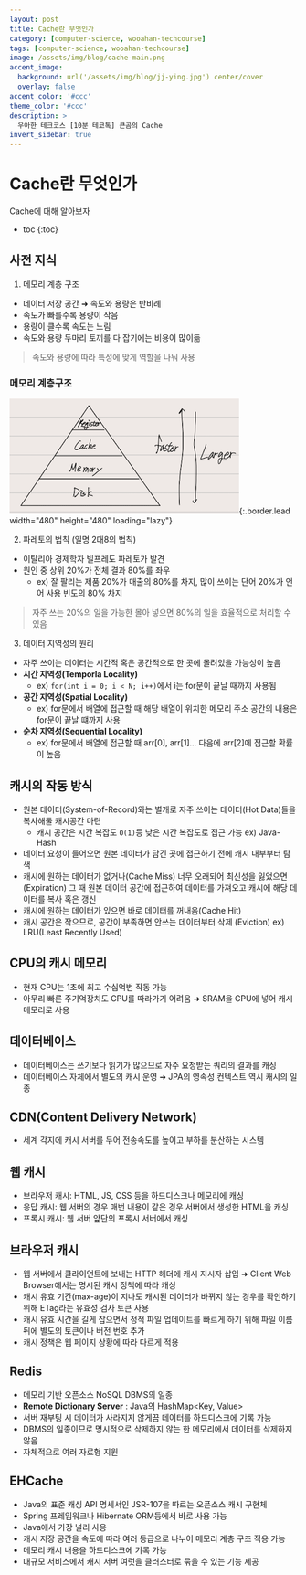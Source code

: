 ```yaml
---
layout: post
title: Cache란 무엇인가
category: [computer-science, wooahan-techcourse]
tags: [computer-science, wooahan-techcourse]
image: /assets/img/blog/cache-main.png
accent_image: 
  background: url('/assets/img/blog/jj-ying.jpg') center/cover
  overlay: false
accent_color: '#ccc'
theme_color: '#ccc'
description: >
  우아한 테크코스 [10분 테코톡] 큰곰의 Cache
invert_sidebar: true
---
```


# Cache란 무엇인가

Cache에 대해 알아보자

* toc
{:toc}

## 사전 지식
1. 메모리 계층 구조
- 데이터 저장 공간 ➜ 속도와 용량은 반비례
- 속도가 빠를수록 용량이 작음
- 용량이 클수록 속도는 느림
- 속도와 용량 두마리 토끼를 다 잡기에는 비용이 많이듦

> 속도와 용량에 따라 특성에 맞게 역할을 나눠 사용

### 메모리 계층구조
![메모리 계층 구조](/assets/img/blog/wooahan-cache-1.png){:.border.lead width="480" height="480" loading="lazy"}

2. 파레토의 법칙 (일명 2대8의 법칙)
- 이탈리아 경제학자 빌프레도 파레토가 발견
- 원인 중 상위 20%가 전체 결과 80%를 좌우
  - ex) 잘 팔리는 제품 20%가 매출의 80%를 차지, 많이 쓰이는 단어 20%가 언어 사용 빈도의 80% 차지

> 자주 쓰는 20%의 일을 가능한 몰아 넣으면 80%의 일을 효율적으로 처리할 수 있음

3. 데이터 지역성의 원리
- 자주 쓰이는 데이터는 시간적 혹은 공간적으로 한 곳에 몰려있을 가능성이 높음
- **시간 지역성(Temporla Locality)**
  - ex) `for(int i = 0; i < N; i++)`에서 i는 for문이 끝날 때까지 사용됨
- **공간 지역성(Spatial Locality)**
  - ex) for문에서 배열에 접근할 때 해당 배열이 위치한 메모리 주소 공간의 내용은 for문이 끝날 떄까지 사용
- **순차 지역성(Sequential Locality)**
  - ex) for문에서 배열에 접근할 때 arr[0], arr[1]... 다음에 arr[2]에 접근할 확률이 높음

## 캐시의 작동 방식
- 원본 데이터(System-of-Record)와는 별개로 자주 쓰이는 데이터(Hot Data)들을 복사해둘 캐시공간 마련
  - 캐시 공간은 시간 복잡도 `O(1)`등 낮은 시간 복잡도로 접근 가능 ex) Java-Hash
- 데이터 요청이 들어오면 원본 데이터가 담긴 곳에 접근하기 전에 캐시 내부부터 탐색
- 캐시에 원하는 데이터가 없거나(Cache Miss) 너무 오래되어 최신성을 잃었으면(Expiration) 그 때 원본 데이터 공간에 접근하여 데이터를 가져오고 캐시에 해당 데이터를 복사 혹은 갱신
- 캐시에 원하는 데이터가 있으면 바로 데이터를 꺼내옴(Cache Hit)
- 캐시 공간은 작으므로, 공간이 부족하면 안쓰는 데이터부터 삭제 (Eviction) ex) LRU(Least Recently Used)

## CPU의 캐시 메모리
- 현재 CPU는 1초에 최고 수십억번 작동 가능
- 아무리 빠른 주기억장치도 CPU를 따라가기 어려움 ➜ SRAM을 CPU에 넣어 캐시 메모리로 사용

## 데이터베이스
- 데이터베이스는 쓰기보다 읽기가 많으므로 자주 요청받는 쿼리의 결과를 캐싱
- 데이터베이스 자체에서 별도의 캐시 운영 ➜ JPA의 영속성 컨텍스트 역시 캐시의 일종

## CDN(Content Delivery Network)
- 세계 각지에 캐시 서버를 두어 전송속도를 높이고 부하를 분산하는 시스템

## 웹 캐시
- 브라우저 캐시: HTML, JS, CSS 등을 하드디스크나 메모리에 캐싱
- 응답 캐시: 웹 서버의 경우 매번 내용이 같은 경우 서버에서 생성한 HTML을 캐싱
- 프록시 캐시: 웹 서버 앞단의 프록시 서버에서 캐싱

## 브라우저 캐시
- 웹 서버에서 클라이언트에 보내는 HTTP 헤더에 캐시 지시자 삽입 ➜ Client Web Browser에서는 명시된 캐시 정책에 따라 캐싱
- 캐시 유효 기간(max-age)이 지나도 캐시된 데이터가 바뀌지 않는 경우를 확인하기 위해 ETag라는 유효성 검사 토큰 사용
- 캐시 유효 시간을 길게 잡으면서 정적 파일 업데이트를 빠르게 하기 위해 파일 이름 뒤에 별도의 토큰이나 버전 번호 추가
- 캐시 정책은 웹 페이지 상황에 따라 다르게 적용

## Redis
- 메모리 기반 오픈소스 NoSQL DBMS의 일종
- __Remote Dictionary Server__ : Java의 HashMap<Key, Value>
- 서버 재부팅 시 데이터가 사라지지 않게끔 데이터를 하드디스크에 기록 가능
- DBMS의 일종이므로 명시적으로 삭제하지 않는 한 메모리에서 데이터를 삭제하지 않음
- 자체적으로 여러 자료형 지원

## EHCache
- Java의 표준 캐싱 API 명세서인 JSR-107을 따르는 오픈소스 캐시 구현체
- Spring 프레임워크나 Hibernate ORM등에서 바로 사용 가능
- Java에서 가장 널리 사용
- 캐시 저장 공간을 속도에 따라 여러 등급으로 나누어 메모리 계층 구조 적용 가능
- 메모리 캐시 내용을 하드디스크에 기록 가능
- 대규모 서비스에서 캐시 서버 여럿을 클러스터로 묶을 수 있는 기능 제공